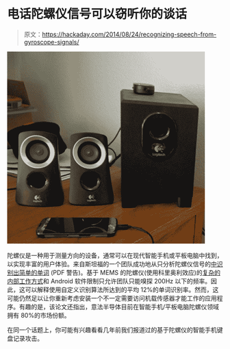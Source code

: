 # 电话陀螺仪信号可以窃听你的谈话

> 原文：<https://hackaday.com/2014/08/24/recognizing-speech-from-gyroscope-signals/>

[![](img/ad643f6d70af5554db7720c4a86ef0d2.png)](https://hackaday.com/wp-content/uploads/2014/08/mems.png)

陀螺仪是一种用于测量方向的设备，通常可以在现代智能手机或平板电脑中找到，以实现丰富的用户体验。来自斯坦福的一个团队成功地从只分析陀螺仪信号的[中识别出简单的单词](http://crypto.stanford.edu/gyrophone/files/gyromic.pdf) (PDF 警告)。基于 MEMS 的陀螺仪(使用科里奥利效应)的[复杂的内部工作方式](http://en.wikipedia.org/wiki/MEMS_gyroscope#MEMS_gyroscope)和 Android 软件限制只允许团队只能嗅探 200Hz 以下的频率。因此，这可以解释使用自定义识别算法所达到的平均 12%的单词识别率。然而，这可能仍然足以让你重新考虑安装一个不一定需要访问机载传感器才能工作的应用程序。有趣的是，该论文还指出，意法半导体目前在智能手机/平板电脑陀螺仪领域拥有 80%的市场份额。

在同一个话题上，你可能有兴趣看看几年前我们报道过的基于陀螺仪的智能手机键盘记录攻击。